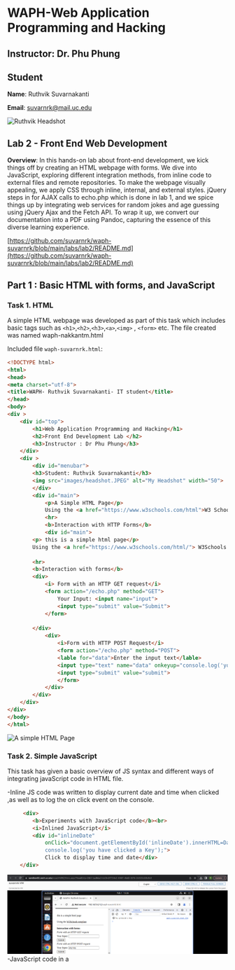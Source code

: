 
# WAPH-Web Application Programming and Hacking

## Instructor: Dr. Phu Phung

## Student

**Name**: Ruthvik Suvarnakanti

**Email**: suvarnrk@mail.uc.edu

![Ruthvik Headshot](images/headshot.jpg)

## Lab 2 - Front End Web Development

**Overview**: In this hands-on lab about front-end development, we kick things off by creating an HTML webpage with forms. We dive into JavaScript, exploring different integration methods, from inline code to external files and remote repositories. To make the webpage visually appealing, we apply CSS through inline, internal, and external styles. jQuery steps in for AJAX calls to echo.php which is done in lab 1, and we spice things up by integrating web services for random jokes and age guessing using jQuery Ajax and the Fetch API. To wrap it up, we convert our documentation into a PDF using Pandoc, capturing the essence of this diverse learning experience.

[https://github.com/suvarnrk/waph-suvarnrk/blob/main/labs/lab2/README.md](https://github.com/suvarnrk/waph-suvarnrk/blob/main/labs/lab2/README.md)
## Part 1 : Basic HTML with forms, and JavaScript

### Task 1. HTML

A simple HTML webpage was developed as part of this task which includes basic tags such as `<h1>`,`<h2>`,`<h3>`,`<a>`,`<img>` , `<form>` etc.
The file created was named waph-nakkantm.html

Included file `waph-suvarnrk.html`:
```HTML
<!DOCTYPE html>
<html>
<head>
<meta charset="utf-8">
<title>WAPH- Ruthvik Suvarnakanti- IT student</title>
</head>
<body>
<div >
	<div id="top">
		<h1>Web Application Programming and Hacking</h1>
		<h2>Front End Development Lab </h2>
		<h3>Instructor : Dr Phu Phung</h3>
	</div>
	<div >
		<div id="menubar">
		<h3>Student: Ruthvik Suvarnakanti</h3>
		<img src="images/headshot.JPEG" alt="My Headshot" width="50">
		</div>
		<div id="main">
			<p>A Simple HTML Page</p>
			Using the <a href="https://www.w3schools.com/html">W3 Schools Template</a>
			<hr>
			<b>Interaction with HTTP Forms</b>
			<div id="main">
		<p> this is a simple html page</p>
		Using the <a href="https://www.w3schools.com/html/"> W3Schools template </a>

		<hr>
		<b>Interaction with forms</b>
		<div>
			<i> Form with an HTTP GET request</i>
			<form action="/echo.php" method="GET">
				Your Input: <input name="input">
				<input type="submit" value="Submit">
			</form>

		</div>
			<div>
				<i>Form with HTTP POST Request</i>
				<form action="/echo.php" method="POST">
				<lable for="data">Enter the input text</lable>
				<input type="text" name="data" onkeyup="console.log('you have clicked a Key')">
				<input type="submit" value="submit">
				</form>
			</div>
		</div>
	</div>
</div>		
</body>
</html>
```

![A simple HTML Page](images/task1v1.png)

### Task 2. Simple JavaScript

This task has given a basic overview of JS syntax and different ways of integrating javaScript code in HTML file.

-Inline JS code was written to display current date and time when clicked ,as well as to log the on click event on the console.
 
```HTML
 	 <div>
		<b>Experiments with JavaScript code</b><br>
		<i>Inlined JavaScript</i>
		<div id="inlineDate"
        	onClick="document.getElementById('inlineDate').innerHTML=Date();
        	console.log('you have clicked a Key');">
        	Click to display time and date</div>
	</div>
```
![Console screen when clicked](images/task1v2b.png)
-JavaScript code in a <script> tag to display a digital clock.
```HTML
  <script>
		function displayTime() {
			document.getElementById('digital-clock').innerHTML=" The current Time is : "+ Date();
		}
		setInterval(displayTime,500);
</script>
```
 
-JS code in JS file and and code in HTML page to show or hide email when clicked.
```JavaScript
	var visible = false;
	function showhideEmail(){
 	 if (visible){
   	 	document.getElementById('email').innerHTML=" Show my Email";
    		visible=false;
 		 }
	else{
    	var myEmail="<a href='mailto:suvarnrk" +"@"+
                "mail.uc.edu'>suvarnrk"+"@"+"mail.uc.edu</a>";
    	document.getElementById('email').innerHTML=Show my email;
    	visible= true;
  		}
	}
```

```HTML
	<div id="email" onclick="showhideEmail()">Show my Email</div>
	<script type="text/javascript" src="email.js"></script>
```

![Console screen when clicked](images/task1v2.png)

-Displaying an Analog clock with an external Javascript code and code in HTML page.
```HTML
<canvas id="analog-clock" width="150" height="150" style="background-color:#999"></canvas>
<script src="https://waph-uc.github.io/clock.js"></script>
<script type=text/javascript>
			var canvas=document.getElementById("analog-clock");
			var ctx=canvas.getContext("2d");
			var radius = canvas.height/2;
			ctx.translate(radius,radius);
			radius=radius*0.90;
			setInterval(drawClock,1000);
			function drawClock(){
				drawFace(ctx,radius);
				drawNumbers(ctx,radius);
				drawTime(ctx,radius);
				}
</script>
```
## Part II - Ajax, CSS, jQuery, and Web API integration

### Task 1: Ajax

HTML code is written to take the user input and make a GET call to echo.php using AJAX. The response recieved is then displayed within the div.
as it is a get call the input was sent as a path variable in the URL.
```HTML
	<div>
		<i>AJAX Requests</i><br>
		<lable for="data">Enter the input text</lable>
		<input type="text" name="data" id="data">
		<input type="submit" value="Ajax Echo" onclick="getEcho()">
		<div id="response"></div>
	</div>
	<script>
		function getEcho(){
			var input = document.getElementById("data").value;
			if(input.length==0){
			return ;
			}
			var xhttp = new XMLHttpRequest();
			xhttp.onreadystatechange = function(){
		//alert("readyState "+ this.readyState +", status "+this.status+", statusText= "+this.statusText);
			if(this.readyState==4 && this.status==200){
				console.log("Received data= "+xhttp.responseText);
				document.getElementById("response").innerHTML= xhttp.responseText;
			}
			}
			xhttp.open("GET", "echo.php?data="+input, true);
			xhttp.send();
			document.getElementById("data").value="";
			}
	</script>
```
The response for the Ajax call was analyezed in the inspect view. The request method was GET and the status code is 200OK and the input data was passed within the URL.
![Making an Ajax get call with Tulasiram as input](images/task2v1.png)
![Inpecting the response of Ajax call](images/task2v11.png)

### Task 2: CSS

**a)** Inline CSS
```HTML
<body style="background-color: powderblue;">
<h1 style="color: blue;">Web Application Programming and Hacking</h1>
```
![modifed webpage after adding inline CSS](images/task2v2-0.png)

**b)** Internal CSS.
```HTML
	<style>
		.button{
			background-color:#4CAF50;
			border:none;
			color:white;
			padding:5px;
			text-align:center;
			text-decoration:none;
			display:inline-block;
			font-size:12px;
			margin:4px2px;
			cursor:pointer;
		}
		.round{
			border-radius:8px;
		}
		#response{
			background-color:#ff9800;
		}
	<!-- HTML code -->
	</style>
	<input class="button round" type="submit" value="Ajax Echo" onclick="getEcho()">
	<input class="button round" type="submit" value="JQuery Ajax Echo" onclick="getJqueryAjax()">
	<input class="button round" type="submit" value="JQuery Ajax Echo Post" onclick="getJqueryAjaxPost()">
	<div id="response"></div>
```
**c)** External CSS from the remote repository provided in the lecture.[https://waph-uc.github.io/style1.css](https://waph-uc.github.io/style1.css).

```HTML
	<link rel="stylesheet" type="text/css" href="https://waph-uc.github.io/style1.css">
	<!-- HTML code -->
	<div class="container wrapper">
	<!-- HTML code -->
		<div class="wrapper">
	<!-- HTML code -->
		</div>
	</div>
```
![web page after adding internal CSS and external CSS](images/task2v2.png)

### Task 3: JQuery

JQuery library has been added to the HTML code. 
2 corresponding buttons i.e Jquery Ajax Get and Jquery Ajax Post have been added to make GET and POST calls respectively using Jquery to echo.php.
**i.** Ajax GET request to echo.php , the response is analyzed in the inpect view. The call was GET and status code was 200OK.

```HTML
	<!-- HTML code -->
	<input class="button round" type="submit" value="JQuery Ajax Echo" onclick="getJqueryAjax()">
	<!-- HTML code -->
	<script>
		function getJqueryAjax(){
			var input=$("#data").val();
				if(input.length==0)
					return;
			$.get("echo.php?data="+input,
				      function(result){
					      printResult(result);
						});
			$("#data").val("");
			}
		function printResult(result){
			$("#response").html(result);
			}
	</script>
```
![JQuery Ajax GET request to echo.php](images/task2v3-1.png)

**i.** Ajax POST request to echo.php , the response is analyzed in the inpect view. The call was POST and status code was 200OK.

```HTML
	<!-- HTML code -->
	<input class="button round" type="submit"
		value="JQuery Ajax Echo Post" onclick="getJqueryAjaxPost()">
	<!-- HTML code -->
	<script>
		function getJqueryAjaxPost(){
			var input=$("#data").val();
			if(input.length==0)
				return;
			$.post("echo.php",{data:input},function(result){
					printResult(result);
					});
			$("#data").val("");
			}
		function printResult(result){
			$("#response").html(result);
			}
	</script>
```
![JQuery Ajax POST request to echo.php](images/Task2v3-2.png)

### Task 4: WEB API Integration.

**i.** Using Ajax on [https://v2.jokeapi.dev/joke/Programming?type=single](https://v2.jokeapi.dev/joke/Programming?type=single)

JavaScript code using JQuery Ajax has been written to make a GET call to the above web service. The response was in JSON , this response was converted to string using JSON.stringify() method and displayed in the console.
out of this response the joke was filtered using result.joke , this service returns a random joke which is displayed when the webpage is loaded.
Refreshing the webpage gives random joke each time.
```HTML
	<!-- HTML code -->
	<script>
	$.get("https://v2.jokeapi.dev/joke/Programming?type=single",function(result){
				console.log("from joke API: "+ JSON.stringify(result));
				$("#response").html("Programming joke of the day: " +result.joke);
				});
	</script>
	<!-- HTML code -->
```
![Random Joke displayed when the page is loaded](images/task2v4-1a.png)
![Response of the webservice in inspect view](images/task2v4-1b.png)

**ii.** Using the `fetch` API  on [https://api.agify.io/?name=input](https://api.agify.io/?name=input)
fetch method in Javascript is used to make HTTP request to the above webservice. as it is an asynchronous call the function is defined with the async keyword and the await is used to synchronize the response. The HTTP request made is GET and the status code is 200OK.
```HTML
	<script>
	async function guessAge(name){
				const response= await fetch("https://api.agify.io/?name="+name);
				const result= await response.json();
				$("#response").html("Hello "+name+" ,your age should be "+result.age);
			}
	</script>
```
![HTTP request to api.agify.io](images/task2v4-2a.png)
![Response from api.agify.io](images/task2v4-2.png)

Below is the final webPage after completing all the tasks.
![Lab 2 waph-nakkantm.html](images/finalLab2.png)

Post this Labs/Lab2 folder was created to accomodate the project report and the changes were pushed. Pandoc tool was used to generate the project report from the README.md file


